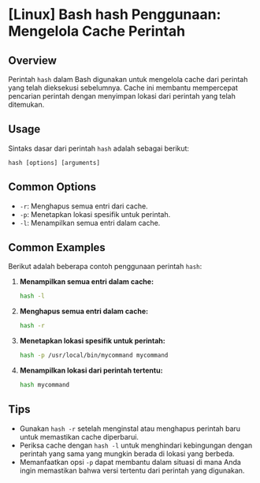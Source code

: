 # [Linux] Bash hash Penggunaan: Mengelola Cache Perintah

## Overview
Perintah `hash` dalam Bash digunakan untuk mengelola cache dari perintah yang telah dieksekusi sebelumnya. Cache ini membantu mempercepat pencarian perintah dengan menyimpan lokasi dari perintah yang telah ditemukan.

## Usage
Sintaks dasar dari perintah `hash` adalah sebagai berikut:
```
hash [options] [arguments]
```

## Common Options
- `-r`: Menghapus semua entri dari cache.
- `-p`: Menetapkan lokasi spesifik untuk perintah.
- `-l`: Menampilkan semua entri dalam cache.

## Common Examples
Berikut adalah beberapa contoh penggunaan perintah `hash`:

1. **Menampilkan semua entri dalam cache:**
   ```bash
   hash -l
   ```

2. **Menghapus semua entri dalam cache:**
   ```bash
   hash -r
   ```

3. **Menetapkan lokasi spesifik untuk perintah:**
   ```bash
   hash -p /usr/local/bin/mycommand mycommand
   ```

4. **Menampilkan lokasi dari perintah tertentu:**
   ```bash
   hash mycommand
   ```

## Tips
- Gunakan `hash -r` setelah menginstal atau menghapus perintah baru untuk memastikan cache diperbarui.
- Periksa cache dengan `hash -l` untuk menghindari kebingungan dengan perintah yang sama yang mungkin berada di lokasi yang berbeda.
- Memanfaatkan opsi `-p` dapat membantu dalam situasi di mana Anda ingin memastikan bahwa versi tertentu dari perintah yang digunakan.
